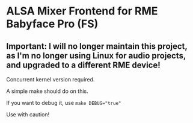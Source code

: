 # ALSA Mixer Frontend for RME Babyface Pro (FS)

## Important: I will no longer maintain this project, as I'm no longer using Linux for audio projects, and upgraded to a different RME device! 

Concurrent kernel version required.

A simple make should do on this.

If you want to debug it, use `make DEBUG="true"`

Use with caution!

